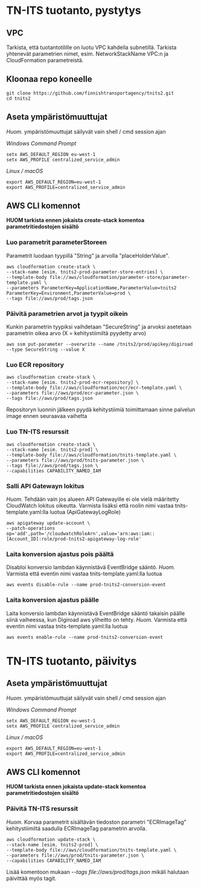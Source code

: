 # TN-ITS tuotanto, pystytys

## VPC
Tarkista, että tuotantotilille on luotu VPC kahdella subnetillä. Tarkista yhtenevät parametrien nimet, esim. NetworkStackName VPC:n ja CloudFormation parametreistä.

## Kloonaa repo koneelle
```
git clone https://github.com/finnishtransportagency/tnits2.git
cd tnits2
```

## Aseta ympäristömuuttujat
*Huom.* ympäristömuuttujat säilyvät vain shell / cmd session ajan

*Windows Command Prompt*
```
setx AWS_DEFAULT_REGION eu-west-1
setx AWS_PROFILE centralized_service_admin
```

*Linux / macOS*
```
export AWS_DEFAULT_REGION=eu-west-1
export AWS_PROFILE=centralized_service_admin
```

## AWS CLI komennot

**HUOM tarkista ennen jokaista create-stack komentoa parametritiedostojen sisältö**

### Luo parametrit parameterStoreen
Parametrit luodaan tyypillä "String" ja arvolla "placeHolderValue".
```
aws cloudformation create-stack \
--stack-name [esim. tnits2-prod-parameter-store-entries] \
--template-body file://aws/cloudformation/parameter-store/parameter-template.yaml \
--parameters ParameterKey=ApplicationName,ParameterValue=tnits2 ParameterKey=Environment,ParameterValue=prod \
--tags file://aws/prod/tags.json
```

### Päivitä parametrien arvot ja tyypit oikein
Kunkin parametrin tyypiksi vaihdetaan "SecureString" ja arvoksi asetetaan parametrin oikea arvo (X = kehitystiimiltä pyydetty arvo)
```
aws ssm put-parameter --overwrite --name /tnits2/prod/apikey/digiroad --type SecureString --value X
```

### Luo ECR repository
```
aws cloudformation create-stack \
--stack-name [esim. tnits2-prod-ecr-repository] \
--template-body file://aws/cloudformation/ecr/ecr-template.yaml \
--parameters file://aws/prod/ecr-parameter.json \
--tags file://aws/prod/tags.json
```
Repositoryn luonnin jälkeen pyydä kehitystiimiä toimittamaan sinne palvelun image ennen seuraavaa vaihetta

### Luo TN-ITS resurssit
```
aws cloudformation create-stack \
--stack-name [esim. tnits2-prod] \
--template-body file://aws/cloudformation/tnits-template.yaml \
--parameters file://aws/prod/tnits-parameter.json \
--tags file://aws/prod/tags.json \
--capabilities CAPABILITY_NAMED_IAM
```

### Salli API Gatewayn lokitus
*Huom.* Tehdään vain jos alueen API Gatewayille ei ole vielä määritetty CloudWatch lokitus oikeutta. Varmista lisäksi että roolin nimi vastaa tnits-template.yaml:lla luotua (ApiGatewayLogRole)
```
aws apigateway update-account \
--patch-operations op='add',path='/cloudwatchRoleArn',value='arn:aws:iam::[Account_ID]:role/prod-tnits2-apigateway-log-role'
```

### Laita konversion ajastus pois päältä
Disabloi konversio lambdan käynnistävä EventBridge sääntö.
*Huom.* Varmista että eventin nimi vastaa tnits-template.yaml:lla luotua
```
aws events disable-rule --name prod-tnits2-conversion-event
```

### Laita konversion ajastus päälle
Laita konversio lambdan käynnistävä EventBridge sääntö takaisin päälle siinä vaiheessa, kun Digiroad aws yliheitto on tehty.
*Huom.* Varmista että eventin nimi vastaa tnits-template.yaml:lla luotua
```
aws events enable-rule --name prod-tnits2-conversion-event
```

# TN-ITS tuotanto, päivitys

## Aseta ympäristömuuttujat
*Huom.* ympäristömuuttujat säilyvät vain shell / cmd session ajan

*Windows Command Prompt*
```
setx AWS_DEFAULT_REGION eu-west-1
setx AWS_PROFILE centralized_service_admin
```

*Linux / macOS*
```
export AWS_DEFAULT_REGION=eu-west-1
export AWS_PROFILE=centralized_service_admin
```

## AWS CLI komennot

**HUOM tarkista ennen jokaista update-stack komentoa parametritiedostojen sisältö**

### Päivitä TN-ITS resurssit
*Huom.* Korvaa parametrit sisältävän tiedoston parametri "ECRImageTag" kehitystiimiltä saadulla ECRImageTag parametrin arvolla. 
```
aws cloudformation update-stack \
--stack-name [esim. tnits2-prod] \
--template-body file://aws/cloudformation/tnits-template.yaml \
--parameters file://aws/prod/tnits-parameter.json \
--capabilities CAPABILITY_NAMED_IAM
```
Lisää komentoon mukaan *--tags file://aws/prod/tags.json* mikäli halutaan päivittää myös tagit. 
